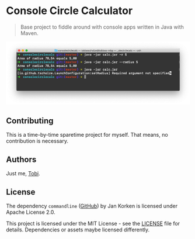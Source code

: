 # Console Circle Calculator

> Base project to fiddle around with console apps written in Java with Maven.

![Terminal Output](https://github.com/tscholze/java-console-circle-calculator/blob/master/_docs/output.png?raw=true)

## Contributing

This is a time-by-time sparetime project for myself. That means, no contribution is necessary.

## Authors

Just me, [Tobi]([https://tscholze.github.io).

## License

The dependency `commandline` ([GitHub](https://github.com/jankroken/commandline)) by Jan Korken is licensed under Apache License 2.0.

This project is licensed under the MIT License - see the [LICENSE](LICENSE.md) file for details.
Dependencies or assets maybe licensed differently.
